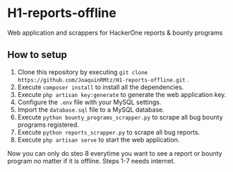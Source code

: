 # H1-reports-offline
Web application and scrappers for HackerOne reports &amp; bounty programs

## How to setup

1. Clone this repository by executing ```git clone https://github.com/JoaquinRMtz/H1-reports-offline.git``` .
2. Execute ```composer install``` to install all the dependencies.
3. Execute ```php artisan key:generate``` to generate the web application key.
4. Configure the ```.env``` file with your MySQL settings.
5. Import the ```database.sql``` file to a MySQL database.
6. Execute ```python bounty_programs_scrapper.py``` to scrape all bug bounty programs registered.
7. Execute ```python reports_scrapper.py``` to scrape all bug reports.
8. Execute ```php artisan serve``` to start the web application.

Now you can only do steo 8 everytime you want to see a report or bounty program no matter if it is offline.
Steps 1-7 needs internet.